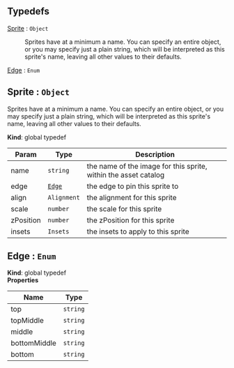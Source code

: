 

## Typedefs

<dl>
<dt><a href="#Sprite">Sprite</a> : <code>Object</code></dt>
<dd><p>Sprites have at a minimum a name. You can specify an entire object, or you may specify just a plain string, which will be interpreted as this sprite&#39;s name, leaving all other values to their defaults.</p>
</dd>
<dt><a href="#Edge">Edge</a> : <code>Enum</code></dt>
<dd></dd>
</dl>

<a name="Sprite"></a>

## Sprite : <code>Object</code>
Sprites have at a minimum a name. You can specify an entire object, or you may specify just a plain string, which will be interpreted as this sprite's name, leaving all other values to their defaults.

**Kind**: global typedef  

| Param | Type | Description |
| --- | --- | --- |
| name | <code>string</code> | the name of the image for this sprite, within the asset catalog |
| edge | [<code>Edge</code>](#Edge) | the edge to pin this sprite to |
| align | <code>Alignment</code> | the alignment for this sprite |
| scale | <code>number</code> | the scale for this sprite |
| zPosition | <code>number</code> | the zPosition for this sprite |
| insets | <code>Insets</code> | the insets to apply to this sprite |

<a name="Edge"></a>

## Edge : <code>Enum</code>
**Kind**: global typedef  
**Properties**

| Name | Type |
| --- | --- |
| top | <code>string</code> | 
| topMiddle | <code>string</code> | 
| middle | <code>string</code> | 
| bottomMiddle | <code>string</code> | 
| bottom | <code>string</code> | 

